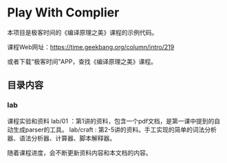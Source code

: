 # Play With Complier
本项目是极客时间的《编译原理之美》课程的示例代码。

课程Web网址：https://time.geekbang.org/column/intro/219

或者下载“极客时间”APP，查找《编译原理之美》课程。

## 目录内容
### lab
课程实验和资料
lab/01 ：第1讲的资料，包含一个pdf文档，是第一课中提到的自动生成parser的工具。
lab/craft : 第2-5讲的资料。手工实现的简单的词法分析器、语法分析器、计算器、脚本解释器。

随着课程进度，会不断更新资料内容和本文档的内容。
